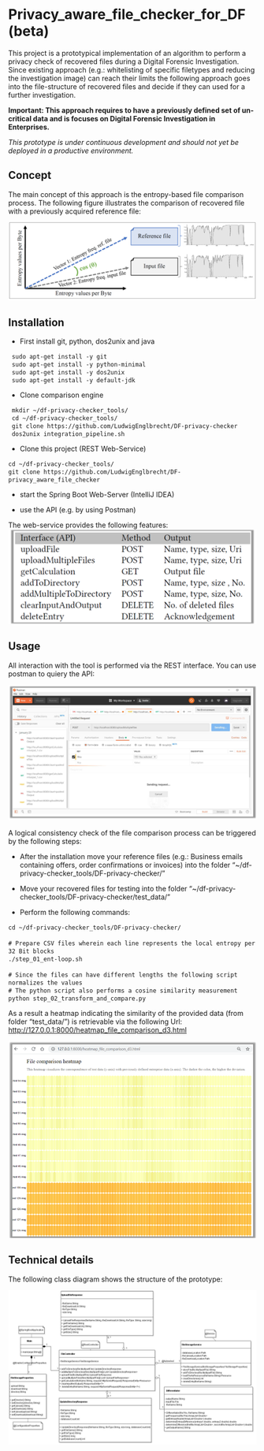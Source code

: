 # Privacy_aware_file_checker_for_DF (beta)

This project is a prototypical implementation of an algorithm to perform a privacy check of recovered files during a Digital Forensic Investigation. Since existing approach (e.g.: whitelisting of specific filetypes and reducing the investigation image) can reach their limits the following approach goes into the file-structure of recovered files and decide if they can used for a further investigation.

**Important: This approach requires to have a previously defined set of un-critical data and is focuses on Digital Forensic Investigation in Enterprises.**

*This prototype is under continuous development and should not yet be deployed in a productive environment.*

## Concept

The main concept of this approach is the entropy-based file comparison process. The following figure illustrates the comparison of recovered file with a previously acquired reference file:

![Application of the cosine similarity measure](/images/img_fig_2.png)

## Installation

* First install git, python, dos2unix and java
```
 sudo apt-get install -y git
 sudo apt-get install -y python-minimal
 sudo apt-get install -y dos2unix
 sudo apt-get install -y default-jdk
```

* Clone comparison engine
```
 mkdir ~/df-privacy-checker_tools/
 cd ~/df-privacy-checker_tools/
 git clone https://github.com/LudwigEnglbrecht/DF-privacy-checker 
 dos2unix integration_pipeline.sh
```

* Clone this project (REST Web-Service)
```
cd ~/df-privacy-checker_tools/
git clone https://github.com/LudwigEnglbrecht/DF-privacy_aware_file_checker
```






* start the Spring Boot Web-Server (IntelliJ IDEA)

* use the API (e.g. by using Postman)

The web-service provides the following features:
![Overview of the developed interfaces](/images/img_tab1.png)

## Usage

All interaction with the tool is performed via the REST interface. You can use postman to quiery the API:

![Usage](/images/usage1.png)


A logical consistency check of the file comparison process can be triggered by the following steps:


* After the installation move your reference files (e.g.: Business emails containing offers, order confirmations or invoices) into the folder “~/df-privacy-checker_tools/DF-privacy-checker/”

* Move your recovered files for testing into the folder “~/df-privacy-checker_tools/DF-privacy-checker/test_data/”

* Perform the following commands:

```
cd ~/df-privacy-checker_tools/DF-privacy-checker/

# Prepare CSV files wherein each line represents the local entropy per 32 Bit blocks
./step_01_ent-loop.sh 

# Since the files can have different lengths the following script normalizes the values
# The python script also performs a cosine similarity measurement
python step_02_transform_and_compare.py
```

As a result a heatmap indicating the similarity of the provided data (from folder “test_data/”) is retrievable via the following Url: http://127.0.0.1:8000/heatmap_file_comparison_d3.html

![ File comparison heatmap](/images/img_heat1.png)


## Technical details

The following class diagram shows the structure of the prototype:

![Class diagram of the prototype](/images/classdiagram.png)
